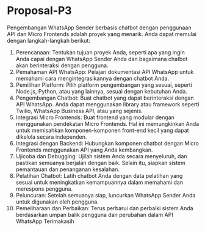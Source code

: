 # Proposal-P3
Pengembangan WhatsApp Sender berbasis chatbot dengan penggunaan API dan Micro Frontends adalah proyek yang menarik. Anda dapat memulai dengan langkah-langkah berikut:

1. Perencanaan: Tentukan tujuan proyek Anda, seperti apa yang ingin Anda capai dengan WhatsApp Sender Anda dan bagaimana chatbot akan berinteraksi dengan pengguna.
2. Pemahaman API WhatsApp: Pelajari dokumentasi API WhatsApp untuk memahami cara mengintegrasikannya dengan chatbot Anda.
3. Pemilihan Platform: Pilih platform pengembangan yang sesuai, seperti Node.js, Python, atau yang lainnya, sesuai dengan kebutuhan Anda.
5. Pengembangan Chatbot: Buat chatbot yang dapat berinteraksi dengan API WhatsApp. Anda dapat menggunakan library atau framework seperti Twilio, WhatsApp Business API, atau yang sejenis.
6. Integrasi Micro Frontends: Buat frontend yang modular dengan menggunakan pendekatan Micro Frontends. Hal ini memungkinkan Anda untuk memisahkan komponen-komponen front-end kecil yang dapat dikelola secara independen.
7. Integrasi dengan Backend: Hubungkan komponen chatbot dengan Micro Frontends menggunakan API yang Anda kembangkan.
8. Ujicoba dan Debugging: Ujilah sistem Anda secara menyeluruh, dan pastikan semuanya berjalan dengan baik. Selain itu, siapkan sistem pemantauan dan penanganan kesalahan.
9. Pelatihan Chatbot: Latih chatbot Anda dengan data pelatihan yang sesuai untuk meningkatkan kemampuannya dalam memahami dan merespons pengguna.
10. Peluncuran: Setelah semuanya siap, luncurkan WhatsApp Sender Anda untuk digunakan oleh pengguna.
11. Pemeliharaan dan Perbaikan: Terus perbarui dan perbaiki sistem Anda berdasarkan umpan balik pengguna dan perubahan dalam API WhatsApp
Terimakasih
